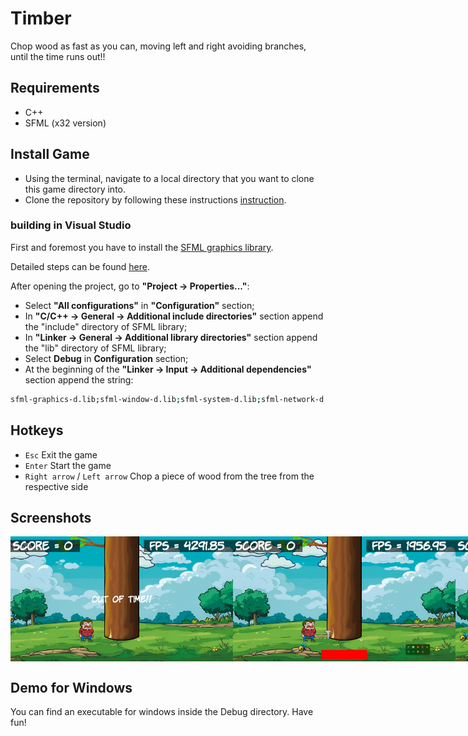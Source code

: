# Timber
Chop wood as fast as you can, moving left and right avoiding branches, until the time runs out!!

## Requirements
- C++
- SFML (x32 version)

## Install Game
- Using the terminal, navigate to a local directory that you want to clone this game directory into.
- Clone the repository by following these instructions [instruction](https://help.github.com/en/github/creating-cloning-and-archiving-repositories/cloning-a-repository).

### building in Visual Studio
First and foremost you have to install the [SFML graphics library](https://www.sfml-dev.org/). 

Detailed steps can be found [here](https://www.sfml-dev.org/tutorials/2.5/#getting-started).

After opening the project, go to **"Project -> Properties..."**:
- Select **"All configurations"** in **"Configuration"** section;
- In **"C/C++ -> General -> Additional include directories"** section append the "include" directory of SFML library;
- In **"Linker -> General -> Additional library directories"** section append the "lib" directory of SFML library;
- Select **Debug** in **Configuration** section;
- At the beginning of the **"Linker -> Input -> Additional dependencies"** section append the string:
```bash
sfml-graphics-d.lib;sfml-window-d.lib;sfml-system-d.lib;sfml-network-d.lib;sfml-audio-d.lib;
```

## Hotkeys
- `Esc` Exit the game
- `Enter` Start the game
- `Right arrow` / `Left arrow` Chop a piece of wood from the tree from the respective side

## Screenshots

<div style="display: flex; align-items: flex-start;">
  <img src="./Timber/Screenshots/screenshot1.png" height="200">
  <img src="./Timber/Screenshots/screenshot2.png" height="200">
  <img src="./Timber/Screenshots/Screenshot3.png" height="200">
</div>

## Demo for Windows
You can find an executable for windows inside the Debug directory. Have fun!
